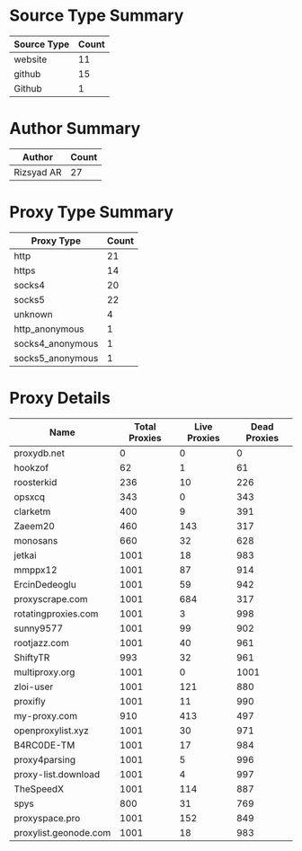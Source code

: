# Source Type Summary

| Source Type | Count |
|-------------|-------|
| website | 11 |
| github | 15 |
| Github | 1 |


# Author Summary

| Author | Count |
|--------|-------|
| Rizsyad AR | 27 |


# Proxy Type Summary

| Proxy Type | Count |
|------------|-------|
| http | 21 |
| https | 14 |
| socks4 | 20 |
| socks5 | 22 |
| unknown | 4 |
| http_anonymous | 1 |
| socks4_anonymous | 1 |
| socks5_anonymous | 1 |


# Proxy Details

| Name | Total Proxies | Live Proxies | Dead Proxies |
|------|---------------|--------------|---------------|
| proxydb.net | 0 | 0 | 0 |
| hookzof | 62 | 1 | 61 |
| roosterkid | 236 | 10 | 226 |
| opsxcq | 343 | 0 | 343 |
| clarketm | 400 | 9 | 391 |
| Zaeem20 | 460 | 143 | 317 |
| monosans | 660 | 32 | 628 |
| jetkai | 1001 | 18 | 983 |
| mmppx12 | 1001 | 87 | 914 |
| ErcinDedeoglu | 1001 | 59 | 942 |
| proxyscrape.com | 1001 | 684 | 317 |
| rotatingproxies.com | 1001 | 3 | 998 |
| sunny9577 | 1001 | 99 | 902 |
| rootjazz.com | 1001 | 40 | 961 |
| ShiftyTR | 993 | 32 | 961 |
| multiproxy.org | 1001 | 0 | 1001 |
| zloi-user | 1001 | 121 | 880 |
| proxifly | 1001 | 11 | 990 |
| my-proxy.com | 910 | 413 | 497 |
| openproxylist.xyz | 1001 | 30 | 971 |
| B4RC0DE-TM | 1001 | 17 | 984 |
| proxy4parsing | 1001 | 5 | 996 |
| proxy-list.download | 1001 | 4 | 997 |
| TheSpeedX | 1001 | 114 | 887 |
| spys | 800 | 31 | 769 |
| proxyspace.pro | 1001 | 152 | 849 |
| proxylist.geonode.com | 1001 | 18 | 983 |

